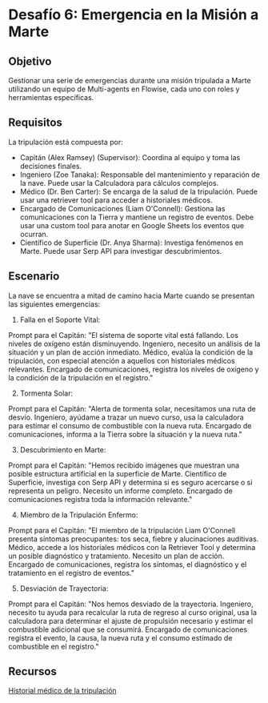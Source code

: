 # Desafío 6: Emergencia en la Misión a Marte

## Objetivo
Gestionar una serie de emergencias durante una misión tripulada a Marte utilizando un equipo de Multi-agents en Flowise, cada uno con roles y herramientas específicas.

## Requisitos

La tripulación está compuesta por:


- Capitán (Alex Ramsey) (Supervisor): Coordina al equipo y toma las decisiones finales.
- Ingeniero (Zoe Tanaka): Responsable del mantenimiento y reparación de la nave. Puede usar la Calculadora para cálculos complejos.
- Médico (Dr. Ben Carter): Se encarga de la salud de la tripulación. Puede usar una retriever tool para acceder a historiales médicos.
- Encargado de Comunicaciones (Liam O'Connell): Gestiona las comunicaciones con la Tierra y mantiene un registro de eventos. Debe usar una custom tool para anotar en Google Sheets los eventos que ocurran.
- Científico de Superficie (Dr. Anya Sharma): Investiga fenómenos en Marte. Puede usar Serp API para investigar descubrimientos.

## Escenario

La nave se encuentra a mitad de camino hacia Marte cuando se presentan las siguientes emergencias:

1. Falla en el Soporte Vital:

Prompt para el Capitán: "El sistema de soporte vital está fallando. Los niveles de oxígeno están disminuyendo. Ingeniero, necesito un análisis de la situación y un plan de acción inmediato. Médico, evalúa la condición de la tripulación, con especial atención a aquellos con historiales médicos relevantes. Encargado de comunicaciones, registra los niveles de oxígeno y la condición de la tripulación en el registro."

2. Tormenta Solar:

Prompt para el Capitán: "Alerta de tormenta solar, necesitamos una ruta de desvío. Ingeniero, ayúdame a trazar un nuevo curso, usa la calculadora para estimar el consumo de combustible con la nueva ruta. Encargado de comunicaciones, informa a la Tierra sobre la situación y la nueva ruta."

3. Descubrimiento en Marte:

Prompt para el Capitán: "Hemos recibido imágenes que muestran una posible estructura artificial en la superficie de Marte. Científico de Superficie, investiga con Serp API y determina si es seguro acercarse o si representa un peligro. Necesito un informe completo. Encargado de comunicaciones registra toda la información relevante."

4. Miembro de la Tripulación Enfermo:

Prompt para el Capitán: "El miembro de la tripulación Liam O'Connell presenta síntomas preocupantes: tos seca, fiebre y alucinaciones auditivas. Médico, accede a los historiales médicos con la Retriever Tool y determina un posible diagnóstico y tratamiento. Necesito un plan de acción. Encargado de comunicaciones, registra los síntomas, el diagnóstico y el tratamiento en el registro de eventos."

5. Desviación de Trayectoria:

Prompt para el Capitán: "Nos hemos desviado de la trayectoria. Ingeniero, necesito tu ayuda para recalcular la ruta de regreso al curso original, usa la calculadora para determinar el ajuste de propulsión necesario y estimar el combustible adicional que se consumirá. Encargado de comunicaciones registra el evento, la causa, la nueva ruta y el consumo estimado de combustible en el registro."

## Recursos

[Historial médico de la tripulación](../../../pdf/historial.medico.pdf)